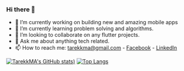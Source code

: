 ### Hi there 👋

- 🔭 I’m currently working on building new and amazing mobile apps 
- 🌱 I’m currently learning problem solving and algorithms. 
- 👯 I’m looking to collaborate on any flutter projects.
- 💬 Ask me about anything tech related.
- 📫 How to reach me: [tarekkma@gmail.com](mailto:tarekkma@gmail.com) - [Facebook](https://fb.com/tarekkma1) - [LinkedIn](https://www.linkedin.com/in/tarekkma/)
<!-- - ⚡ Fun fact: ... -->
<!-- - 🤔 I’m looking for help with ... -->

<!--
**TarekkMA/tarekkma** is a ✨ _special_ ✨ repository because its `README.md` (this file) appears on your GitHub profile.

Here are some ideas to get you started:

- 🔭 I’m currently working on ...
- 🌱 I’m currently learning ...
- 👯 I’m looking to collaborate on ...
- 🤔 I’m looking for help with ...
- 💬 Ask me about ...
- 📫 How to reach me: ...
- 😄 Pronouns: ...
- ⚡ Fun fact: ...
-->

[![TarekkMA's GitHub stats](https://github-readme-stats.vercel.app/api?username=TarekkMA&show_icons=true&count_private=true&hide_title=true))](https://github.com/TarekkMA/TarekkMA)
[![Top Langs](https://github-readme-stats.vercel.app/api/top-langs/?username=TarekkMA&layout=compact)](https://github.com/TarekkMA?tab=repositories)
